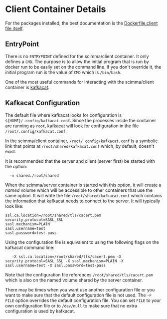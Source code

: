# Client Container Details

For the packages installed, the best documentation is the [Dockerfile.client file itself](../Dockerfile.client).

## EntryPoint

There is no ``ENTRYPOINT`` defined for the scimma/client container. It only defines a ``CMD``. The purpose is
to allow the initial program that is run by docker run to be easily set on the command line. If you don't
override it, the initial program run is the value of ``CMD`` which is ``/bin/bash``.

One of the most useful commands for interacting with the scimma/client container is [kafkacat](https://github.com/edenhill/kafkacat).

## Kafkacat Configuration

The default file where kafkacat looks for configuration is ``${HOME}/.config/kafkacat.conf``. Since the processes inside the container are running as ``root``, kafkacat will look for configuration in the file ``/root/.config/kafkacat.conf``.

In the scimma/client container, ``/root/.config/kafkacat.conf`` is a symbolic link that points at ``/root/shared/kafkacat.conf`` which, by default, doesn't exist.

It is recommended that the server and client (server first) be started with the option:

```
  -v shared:/root/shared
```

When the scimma/server container is started with this option, it will create a *named* volume which will be accessible to other containers that use the same option. It will write the file ``/root/shared/kafkacat.conf`` which contains the information that kafkacat needs to connect to the server. It will typically look like:

```
ssl.ca.location=/root/shared/tls/cacert.pem
security.protocol=SASL_SSL
sasl.mechanism=PLAIN
sasl.username=test
sasl.password=test-pass
```

Using the configuration file is equivalent to using the following flags on the kafkacat command line:

```
   -X ssl.ca.location=/root/shared/tls/cacert.pem -X security.protocol=SASL_SSL -X sasl.mechanism=PLAIN -X sasl.username=test -X sasl.password=test-pass
```

Note that the configuration file references ``/root/shared/tls/cacert.pem`` which is also on the named volume shared by the server container.

There may be times when you want use another configuration file or you want to make sure that the default configuration file is not used. The ``-F FILE`` option overrides the default configuration file. You can set ``FILE`` to your own configuration file or to ``/dev/null`` to make sure that no extra configuration is used by kafkacat.
